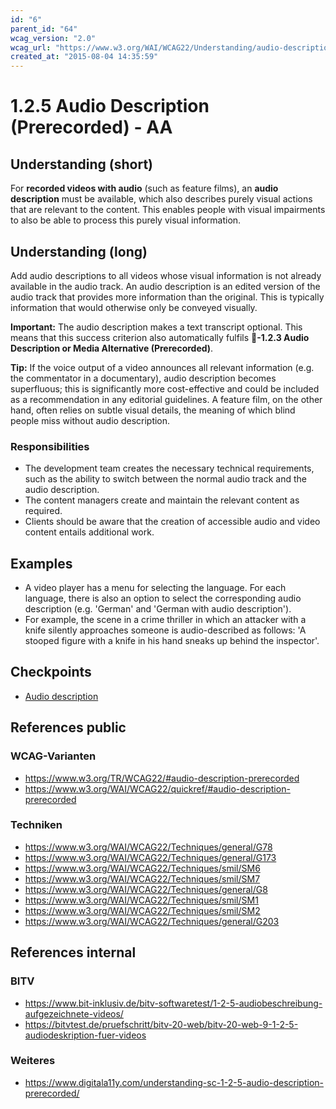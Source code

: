 ```yaml
---
id: "6"
parent_id: "64"
wcag_version: "2.0"
wcag_url: "https://www.w3.org/WAI/WCAG22/Understanding/audio-description-prerecorded.html"
created_at: "2015-08-04 14:35:59"
---
```


# 1.2.5 Audio Description (Prerecorded) - AA

## Understanding (short)

For **recorded videos with audio** (such as feature films), an **audio description** must be available, which also describes purely visual actions that are relevant to the content. This enables people with visual impairments to also be able to process this purely visual information.

## Understanding (long)

Add audio descriptions to all videos whose visual information is not already available in the audio track. An audio description is an edited version of the audio track that provides more information than the original. This is typically information that would otherwise only be conveyed visually.

**Important:** The audio description makes a text transcript optional. This means that this success criterion also automatically fulfils **📜-1.2.3 Audio Description or Media Alternative (Prerecorded)**.

**Tip:** If the voice output of a video announces all relevant information (e.g. the commentator in a documentary), audio description becomes superfluous; this is significantly more cost-effective and could be included as a recommendation in any editorial guidelines. A feature film, on the other hand, often relies on subtle visual details, the meaning of which blind people miss without audio description.

### Responsibilities

- The development team creates the necessary technical requirements, such as the ability to switch between the normal audio track and the audio description.
- The content managers create and maintain the relevant content as required.
- Clients should be aware that the creation of accessible audio and video content entails additional work.

## Examples

- A video player has a menu for selecting the language. For each language, there is also an option to select the corresponding audio description (e.g. 'German' and 'German with audio description').
- For example, the scene in a crime thriller in which an attacker with a knife silently approaches someone is audio-described as follows: 'A stooped figure with a knife in his hand sneaks up behind the inspector'.

## Checkpoints

- [Audio description](audio-description)

## References public

### WCAG-Varianten
- <https://www.w3.org/TR/WCAG22/#audio-description-prerecorded>
- <https://www.w3.org/WAI/WCAG22/quickref/#audio-description-prerecorded>

### Techniken
- <https://www.w3.org/WAI/WCAG22/Techniques/general/G78>
- <https://www.w3.org/WAI/WCAG22/Techniques/general/G173>
- <https://www.w3.org/WAI/WCAG22/Techniques/smil/SM6>
- <https://www.w3.org/WAI/WCAG22/Techniques/smil/SM7>
- <https://www.w3.org/WAI/WCAG22/Techniques/general/G8>
- <https://www.w3.org/WAI/WCAG22/Techniques/smil/SM1>
- <https://www.w3.org/WAI/WCAG22/Techniques/smil/SM2>
- <https://www.w3.org/WAI/WCAG22/Techniques/general/G203>

## References internal

### BITV
- <https://www.bit-inklusiv.de/bitv-softwaretest/1-2-5-audiobeschreibung-aufgezeichnete-videos/>
- <https://bitvtest.de/pruefschritt/bitv-20-web/bitv-20-web-9-1-2-5-audiodeskription-fuer-videos>

### Weiteres
- <https://www.digitala11y.com/understanding-sc-1-2-5-audio-description-prerecorded/>